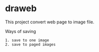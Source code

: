 draweb
======

This project convert web page to image file.

Ways of saving

    1. save to one image
    2. save to paged images
